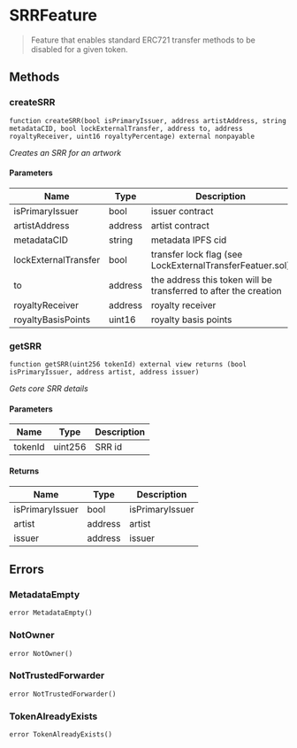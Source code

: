 # SRRFeature



> Feature that enables standard ERC721 transfer methods to be disabled   for a given token.





## Methods

### createSRR

```solidity
function createSRR(bool isPrimaryIssuer, address artistAddress, string metadataCID, bool lockExternalTransfer, address to, address royaltyReceiver, uint16 royaltyPercentage) external nonpayable
```



*Creates an SRR for an artwork*

#### Parameters

| Name | Type | Description |
|---|---|---|
| isPrimaryIssuer | bool | issuer contract |
| artistAddress | address | artist contract |
| metadataCID | string | metadata IPFS cid |
| lockExternalTransfer | bool | transfer lock flag (see LockExternalTransferFeatuer.sol) |
| to | address | the address this token will be transferred to after the creation |
| royaltyReceiver | address | royalty receiver |
| royaltyBasisPoints | uint16 | royalty basis points |

### getSRR

```solidity
function getSRR(uint256 tokenId) external view returns (bool isPrimaryIssuer, address artist, address issuer)
```



*Gets core SRR details*

#### Parameters

| Name | Type | Description |
|---|---|---|
| tokenId | uint256 | SRR id |

#### Returns

| Name | Type | Description |
|---|---|---|
| isPrimaryIssuer | bool | isPrimaryIssuer |
| artist | address | artist |
| issuer | address | issuer |




## Errors

### MetadataEmpty

```solidity
error MetadataEmpty()
```






### NotOwner

```solidity
error NotOwner()
```






### NotTrustedForwarder

```solidity
error NotTrustedForwarder()
```






### TokenAlreadyExists

```solidity
error TokenAlreadyExists()
```







